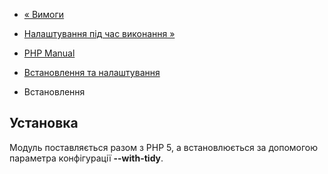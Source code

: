 - [« Вимоги](tidy.requirements.md)
- [Налаштування під час виконання »](tidy.configuration.md)

- [PHP Manual](index.md)
- [Встановлення та налаштування](tidy.setup.md)
- Встановлення

## Установка

Модуль поставляється разом з PHP 5, а встановлюється за допомогою
параметра конфігурації **--with-tidy**.
